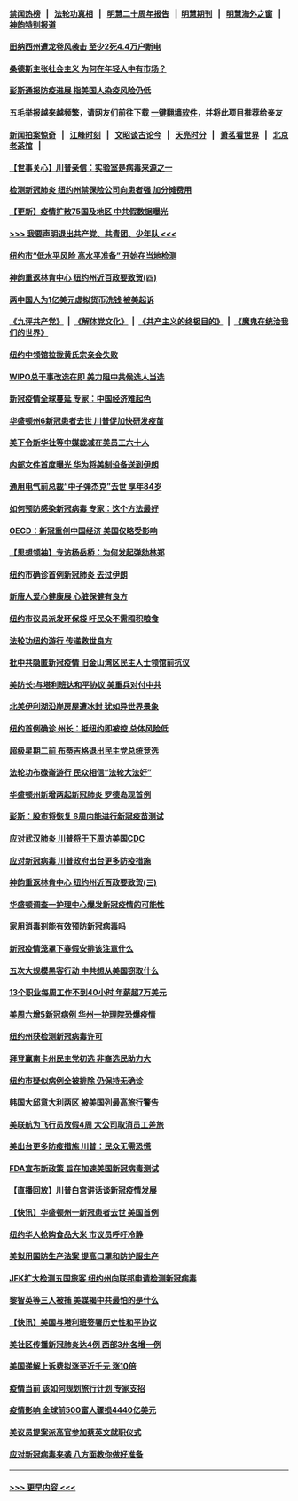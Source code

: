 #### [禁闻热榜](热点新闻.md?=0)  &nbsp;&nbsp;|&nbsp;&nbsp; [法轮功真相](https://github.com/gfw-breaker/truth/blob/master/README.md?=0) &nbsp;&nbsp;|&nbsp;&nbsp; [明慧二十周年报告](https://github.com/gfw-breaker/mh-reports/blob/master/README.md?=0) &nbsp;&nbsp;|&nbsp;&nbsp;[明慧期刊](https://github.com/gfw-breaker/mh-qikan) &nbsp;&nbsp;|&nbsp;&nbsp; [明慧海外之窗](https://github.com/gfw-breaker/mh-news/blob/master/README.md?=0) &nbsp;&nbsp;|&nbsp;&nbsp; [神韵特别报道](https://github.com/gfw-breaker/mh-news/blob/master/shenyun.md?=0)
#### [田纳西州遭龙卷风袭击 至少2死4.4万户断电](../pages/nsc412/n11912066.md?t=03032131) 
#### [桑德斯主张社会主义 为何在年轻人中有市场？](../pages/nsc412/n11911086.md?t=03032131) 
#### [彭斯通报防疫进展 指美国人染疫风险仍低](../pages/nsc412/n11910872.md?t=03032131) 
#### 五毛举报越来越频繁，请网友们前往下载 [一键翻墙软件](https://github.com/gfw-breaker/ssr-accounts)，并将此项目推荐给亲友
#### [新闻拍案惊奇](https://github.com/gfw-breaker/banned-news/blob/master/pages/link4.md) &nbsp;&nbsp;|&nbsp;&nbsp; [江峰时刻](https://github.com/gfw-breaker/banned-news/blob/master/pages/link4.md) &nbsp;&nbsp;|&nbsp;&nbsp; [文昭谈古论今](https://github.com/gfw-breaker/banned-news/blob/master/pages/link4.md) &nbsp;&nbsp;|&nbsp;&nbsp; [天亮时分](https://github.com/gfw-breaker/banned-news/blob/master/pages/link4.md) &nbsp;&nbsp;|&nbsp;&nbsp; [萧茗看世界](https://github.com/gfw-breaker/banned-news/blob/master/pages/link4.md) &nbsp;&nbsp;|&nbsp;&nbsp; [北京老茶馆](https://github.com/gfw-breaker/banned-news/blob/master/pages/link4.md) &nbsp;&nbsp;|&nbsp;&nbsp; 
#### [【世事关心】川普亲信：实验室是病毒来源之一](../pages/nsc412/n11910876.md?t=03032131) 
#### [检测新冠肺炎 纽约州禁保险公司向患者强 加分摊费用](../pages/nsc412/n11911167.md?t=03032131) 
#### [【更新】疫情扩散75国及地区 中共假数据曝光](../pages/nsc412/n11890652.md?t=03032131) 
#### [>>> 我要声明退出共产党、共青团、少年队 <<<](https://github.com/begood0513/goodnews/blob/master/quit/letter.md) 
#### [纽约市“低水平风险 高水平准备” 开始在当地检测](../pages/nsc412/n11911154.md?t=03032131) 
#### [神韵重返林肯中心 纽约州近百政要致贺(四)](../pages/nsc412/n11908757.md?t=03032131) 
#### [两中国人为1亿美元虚拟货币洗钱 被美起诉](../pages/nsc412/n11910880.md?t=03032131) 
#### [《九评共产党》](https://github.com/begood0513/9ping.md/blob/master/README.md) &nbsp;|&nbsp; [《解体党文化》](../../../../jtdwh.md/blob/master/README.md)  &nbsp;|&nbsp; [《共产主义的终极目的》](../../../../gczydzjmd.md/blob/master/README.md) &nbsp;|&nbsp; [《魔鬼在统治我们的世界》](../../../../mgztzwmdsj.md/blob/master/README.md) 
#### [纽约中领馆拉拢黄氏宗亲会失败](../pages/nsc412/n11910480.md?t=03032131) 
#### [WIPO总干事改选在即 美力阻中共候选人当选](../pages/nsc412/n11910464.md?t=03032131) 
#### [新冠疫情全球蔓延 专家：中国经济难起色](../pages/nsc412/n11910439.md?t=03032131) 
#### [华盛顿州6新冠患者去世 川普促加快研发疫苗](../pages/nsc412/n11910399.md?t=03032131) 
#### [美下令新华社等中媒裁减在美员工六十人](../pages/nsc412/n11910256.md?t=03032131) 
#### [内部文件首度曝光 华为将美制设备送到伊朗](../pages/nsc412/n11910211.md?t=03032131) 
#### [通用电气前总裁“中子弹杰克”去世 享年84岁](../pages/nsc412/n11910095.md?t=03032131) 
#### [如何预防感染新冠病毒 专家：这个方法最好](../pages/nsc412/n11909928.md?t=03032131) 
#### [OECD：新冠重创中国经济 美国仅略受影响](../pages/nsc412/n11910023.md?t=03032131) 
#### [【思想领袖】专访杨岳桥：为何发起弹劾林郑](../pages/nsc412/n11810919.md?t=03032131) 
#### [纽约市确诊首例新冠肺炎  去过伊朗](../pages/nsc412/n11908737.md?t=03032131) 
#### [新唐人爱心健康展  心脏保健有良方](../pages/nsc412/n11908619.md?t=03032131) 
#### [纽约市议员派发环保袋  吁民众不需囤积粮食](../pages/nsc412/n11908742.md?t=03032131) 
#### [法轮功纽约游行 传递救世良方](../pages/nsc412/n11907831.md?t=03032131) 
#### [批中共隐匿新冠疫情  旧金山湾区民主人士领馆前抗议](../pages/nsc412/n11908761.md?t=03032131) 
#### [美防长:与塔利班达和平协议 美重兵对付中共](../pages/nsc412/n11908366.md?t=03032131) 
#### [北美伊利湖沿岸房屋遭冰封 犹如异世界景象](../pages/nsc412/n11908465.md?t=03032131) 
#### [纽约首例确诊 州长：抵纽约即被控 总体风险低](../pages/nsc412/n11908143.md?t=03032131) 
#### [超级星期二前 布蒂吉格退出民主党总统竞选](../pages/nsc412/n11908156.md?t=03032131) 
#### [法轮功布碌崙游行 民众相信“法轮大法好”](../pages/nsc412/n11907645.md?t=03032131) 
#### [华盛顿州新增两起新冠肺炎 罗德岛现首例](../pages/nsc412/n11907757.md?t=03032131) 
#### [彭斯：股市将恢复 6周内能进行新冠疫苗测试](../pages/nsc412/n11907550.md?t=03032131) 
#### [应对武汉肺炎 川普将于下周访美国CDC](../pages/nsc412/n11907493.md?t=03032131) 
#### [应对新冠病毒 川普政府出台更多防疫措施](../pages/nsc412/n11907354.md?t=03032131) 
#### [神韵重返林肯中心 纽约州近百政要致贺(三)](../pages/nsc412/n11904356.md?t=03032131) 
#### [华盛顿调查一护理中心爆发新冠疫情的可能性](../pages/nsc412/n11907230.md?t=03032131) 
#### [家用消毒剂能有效预防新冠病毒吗](../pages/nsc412/n11905553.md?t=03032131) 
#### [新冠疫情笼罩下春假安排该注意什么](../pages/nsc412/n11906890.md?t=03032131) 
#### [五次大规模黑客行动 中共想从美国窃取什么](../pages/nsc412/n11899124.md?t=03032131) 
#### [13个职业每周工作不到40小时 年薪超7万美元](../pages/nsc412/n11893686.md?t=03032131) 
#### [美周六增5新冠病例 华州一护理院恐爆疫情](../pages/nsc412/n11905823.md?t=03032131) 
#### [纽约州获检测新冠病毒许可](../pages/nsc412/n11906069.md?t=03032131) 
#### [拜登赢南卡州民主党初选 非裔选民助力大](../pages/nsc412/n11905930.md?t=03032131) 
#### [纽约市疑似病例全被排除 仍保持无确诊](../pages/nsc412/n11906039.md?t=03032131) 
#### [韩国大邱意大利两区 被美国列最高旅行警告](../pages/nsc412/n11905944.md?t=03032131) 
#### [美联航为飞行员放假4周 大公司取消员工差旅](../pages/nsc412/n11905894.md?t=03032131) 
#### [美出台更多防疫措施 川普：民众无需恐慌](../pages/nsc412/n11905747.md?t=03032131) 
#### [FDA宣布新政策 旨在加速美国新冠病毒测试](../pages/nsc412/n11905693.md?t=03032131) 
#### [【直播回放】川普白宫讲话谈新冠疫情发展](../pages/nsc412/n11905588.md?t=03032131) 
#### [【快讯】华盛顿州一新冠患者去世 美国首例](../pages/nsc412/n11905571.md?t=03032131) 
#### [纽约华人抢购食品大米 市议员呼吁冷静](../pages/nsc412/n11904453.md?t=03032131) 
#### [美拟用国防生产法案 提高口罩和防护服生产](../pages/nsc412/n11905517.md?t=03032131) 
#### [JFK扩大检测五国旅客 纽约州向联邦申请检测新冠病毒](../pages/nsc412/n11905491.md?t=03032131) 
#### [黎智英等三人被捕 美媒揭中共最怕的是什么](../pages/nsc412/n11905316.md?t=03032131) 
#### [【快讯】美国与塔利班签署历史性和平协议](../pages/nsc412/n11905172.md?t=03032131) 
#### [美社区传播新冠肺炎达4例 西部3州各增一例](../pages/nsc412/n11904070.md?t=03032131) 
#### [美国递解上诉费拟涨至近千元  涨10倍](../pages/nsc412/n11904466.md?t=03032131) 
#### [疫情当前 该如何规划旅行计划 专家支招](../pages/nsc412/n11903865.md?t=03032131) 
#### [疫情影响 全球前500富人骤损4440亿美元](../pages/nsc412/n11904283.md?t=03032131) 
#### [美议员提案派高官参加蔡英文就职仪式](../pages/nsc412/n11904166.md?t=03032131) 
#### [应对新冠病毒来袭 八方面教你做好准备](../pages/nsc412/n11903736.md?t=03032131) 

----
#### [ >>> 更早内容 <<< ](../indexes/nsc412-earlier.md)
